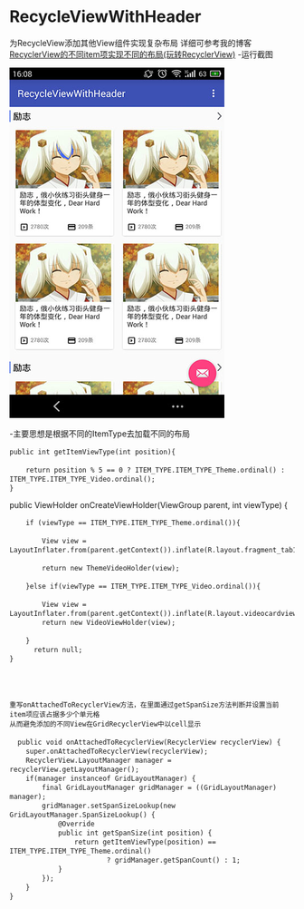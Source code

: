 # RecycleViewWithHeader
为RecycleView添加其他View组件实现复杂布局
详细可参考我的博客[RecyclerView的不同item项实现不同的布局(玩转RecyclerView)](http://blog.csdn.net/fzw_faith/article/details/51217252)
-运行截图

![images](https://github.com/crazyfzw/ProjectImages/blob/master/RecycleViewWithHeader/a.jpg)


-主要思想是根据不同的ItemType去加载不同的布局


    public int getItemViewType(int position){

        return position % 5 == 0 ? ITEM_TYPE.ITEM_TYPE_Theme.ordinal() : ITEM_TYPE.ITEM_TYPE_Video.ordinal();
    }


 public ViewHolder onCreateViewHolder(ViewGroup parent, int viewType) {

        if (viewType == ITEM_TYPE.ITEM_TYPE_Theme.ordinal()){

            View view = LayoutInflater.from(parent.getContext()).inflate(R.layout.fragment_tab1_themelist,parent,false);

            return new ThemeVideoHolder(view);

        }else if(viewType == ITEM_TYPE.ITEM_TYPE_Video.ordinal()){

            View view = LayoutInflater.from(parent.getContext()).inflate(R.layout.videocardview,parent,false);
            return new VideoViewHolder(view);

        }
          return null;
    }
    
    

    
    重写onAttachedToRecyclerView方法，在里面通过getSpanSize方法判断并设置当前item项应该占据多少个单元格
    从而避免添加的不同View在GridRecyclerView中以cell显示 
    
      public void onAttachedToRecyclerView(RecyclerView recyclerView) {
        super.onAttachedToRecyclerView(recyclerView);
        RecyclerView.LayoutManager manager = recyclerView.getLayoutManager();
        if(manager instanceof GridLayoutManager) {
            final GridLayoutManager gridManager = ((GridLayoutManager) manager);
            gridManager.setSpanSizeLookup(new GridLayoutManager.SpanSizeLookup() {
                @Override
                public int getSpanSize(int position) {
                    return getItemViewType(position) == ITEM_TYPE.ITEM_TYPE_Theme.ordinal()
                            ? gridManager.getSpanCount() : 1;
                }
            });
        }
    }

